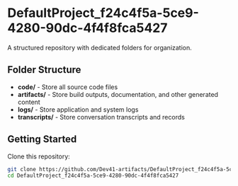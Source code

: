 # DefaultProject_f24c4f5a-5ce9-4280-90dc-4f4f8fca5427
A structured repository with dedicated folders for organization.

## Folder Structure

- **code/** - Store all source code files
- **artifacts/** - Store build outputs, documentation, and other generated content
- **logs/** - Store application and system logs
- **transcripts/** - Store conversation transcripts and records

## Getting Started

Clone this repository:
```bash
git clone https://github.com/Dev41-artifacts/DefaultProject_f24c4f5a-5ce9-4280-90dc-4f4f8fca5427
cd DefaultProject_f24c4f5a-5ce9-4280-90dc-4f4f8fca5427
```

